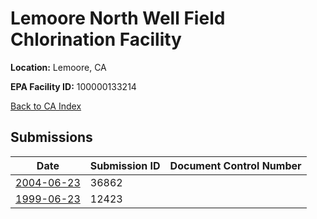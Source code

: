 # Lemoore North Well Field Chlorination Facility

**Location:** Lemoore, CA

**EPA Facility ID:** 100000133214

[Back to CA Index](../../index.md)

## Submissions

| Date | Submission ID | Document Control Number |
|------|--------------|-------------------------|
| [2004-06-23](submissions/36862.md) | 36862 |  |
| [1999-06-23](submissions/12423.md) | 12423 |  |
